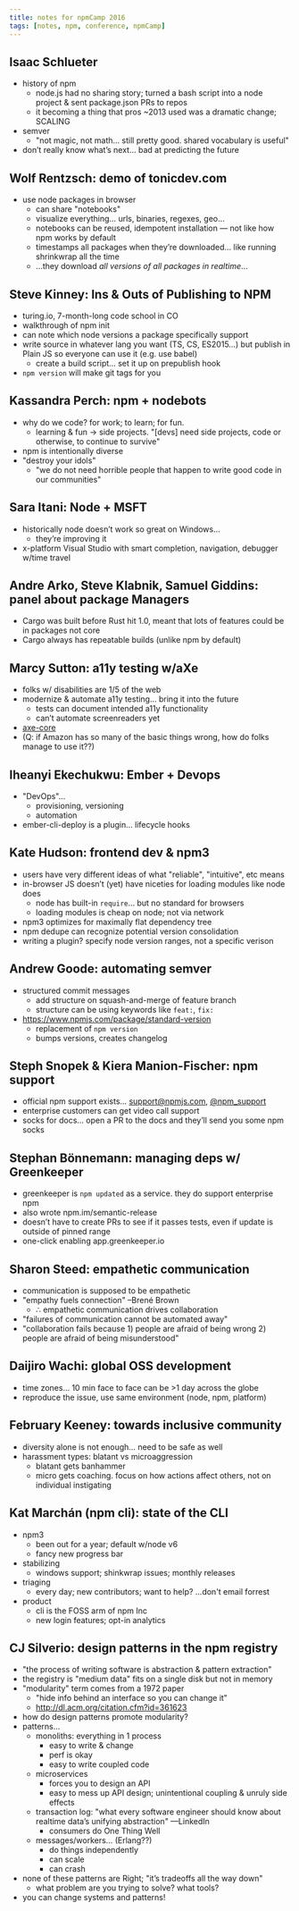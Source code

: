 ```yaml
---
title: notes for npmCamp 2016
tags: [notes, npm, conference, npmCamp]
---
```


## Isaac Schlueter

* history of npm
  * node.js had no sharing story; turned a bash script into a node project & sent package.json PRs to repos
  * it becoming a thing that pros ~2013 used was a dramatic change; SCALING
* semver
  * "not magic, not math… still pretty good. shared vocabulary is useful"
* don’t really know what’s next… bad at predicting the future


## Wolf Rentzsch: demo of tonicdev.com

* use node packages in browser
  * can share "notebooks"
  * visualize everything… urls, binaries, regexes, geo…
  * notebooks can be reused, idempotent installation — not like how npm works by default
  * timestamps all packages when they’re downloaded… like running shrinkwrap all the time
  * …they download _all versions of all packages in realtime_…


## Steve Kinney: Ins & Outs of Publishing to NPM

* turing.io, 7-month-long code school in CO
* walkthrough of npm init
* can note which node versions a package specifically support
* write source in whatever lang you want (TS, CS, ES2015…) but publish in Plain JS so everyone can use it (e.g. use babel)
  * create a build script… set it up on prepublish hook
* `npm version` will make git tags for you


## Kassandra Perch: npm + nodebots

* why do we code? for work; to learn; for fun.
  * learning & fun -> side projects. "[devs] need side projects, code or otherwise, to continue to survive"
* npm is intentionally diverse
* "destroy your idols"
  * "we do not need horrible people that happen to write good code in our communities"


## Sara Itani: Node + MSFT

* historically node doesn’t work so great on Windows…
  * they’re improving it
* x-platform Visual Studio with smart completion, navigation, debugger w/time travel


## Andre Arko, Steve Klabnik, Samuel Giddins: panel about package Managers

* Cargo was built before Rust hit 1.0, meant that lots of features could be in packages not core
* Cargo always has repeatable builds (unlike npm by default)


## Marcy Sutton: a11y testing w/aXe

* folks w/ disabilities are 1/5 of the web
* modernize & automate a11y testing… bring it into the future
  * tests can document intended a11y functionality
  * can’t automate screenreaders yet
* [axe-core](https://www.npmjs.com/package/axe-core)
* (Q: if Amazon has so many of the basic things wrong, how do folks manage to use it??)


## Iheanyi Ekechukwu: Ember + Devops

* "DevOps"…
  * provisioning, versioning
  * automation
* ember-cli-deploy is a plugin… lifecycle hooks


## Kate Hudson: frontend dev & npm3

* users have very different ideas of what "reliable", "intuitive", etc means
* in-browser JS doesn’t (yet) have niceties for loading modules like node does
  * node has built-in `require`… but no standard for browsers
  * loading modules is cheap on node; not via network
* npm3 optimizes for maximally flat dependency tree
* npm dedupe can recognize potential version consolidation
* writing a plugin? specify node version ranges, not a specific verison


## Andrew Goode: automating semver

* structured commit messages
  * add structure on squash-and-merge of feature branch
  * structure can be using keywords like `feat:`, `fix:`
* <https://www.npmjs.com/package/standard-version>
  * replacement of `npm version`
  * bumps versions, creates changelog


## Steph Snopek & Kiera Manion-Fischer: npm support

* official npm support exists… support@npmjs.com, [@npm_support](http://twitter.com/npm_support)
* enterprise customers can get video call support
* socks for docs… open a PR to the docs and they’ll send you some npm socks


## Stephan Bönnemann: managing deps w/ Greenkeeper

* greenkeeper is `npm updated` as a service. they do support enterprise npm
* also wrote npm.im/semantic-release
* doesn’t have to create PRs to see if it passes tests, even if update is outside of pinned range
* one-click enabling app.greenkeeper.io


## Sharon Steed: empathetic communication

* communication is supposed to be empathetic
* "empathy fuels connection" –Brené Brown
  * ∴ empathetic communication drives collaboration
* "failures of communication cannot be automated away"
* "collaboration fails because 1) people are afraid of being wrong 2) people are afraid of being misunderstood"


## Daijiro Wachi: global OSS development

* time zones… 10 min face to face can be >1 day across the globe
* reproduce the issue, use same environment (node, npm, platform)


## February Keeney: towards inclusive community

* diversity alone is not enough… need to be safe as well
* harassment types: blatant vs microaggression
  * blatant gets banhammer
  * micro gets coaching. focus on how actions affect others, not on individual instigating


## Kat Marchán (npm cli): state of the CLI

* npm3
  * been out for a year; default w/node v6
  * fancy new progress bar
* stabilizing
  * windows support; shinkwrap issues; monthly releases
* triaging
  * every day; new contributors; want to help? ...don't email forrest
* product
  * cli is the FOSS arm of npm Inc
  * new login features; opt-in analytics


## CJ Silverio: design patterns in the npm registry

* "the process of writing software is abstraction & pattern extraction"
* the registry is "medium data" fits on a single disk but not in memory
* "modularity" term comes from a 1972 paper
  * "hide info behind an interface so you can change it"
  * <http://dl.acm.org/citation.cfm?id=361623>
* how do design patterns promote modularity?
* patterns…
  * monoliths: everything in 1 process
    * easy to write & change
    * perf is okay
    * easy to write coupled code
  * microservices
    * forces you to design an API
    * easy to mess up API design; unintentional coupling & unruly side effects
  * transaction log: "what every software engineer should know about realtime data’s unifying abstraction" —LinkedIn
    * consumers do One Thing Well
  * messages/workers… (Erlang??)
    * do things independently
    * can scale
    * can crash
* none of these patterns are Right; "it’s tradeoffs all the way down"
  * what problem are you trying to solve? what tools?
* you can change systems and patterns!

